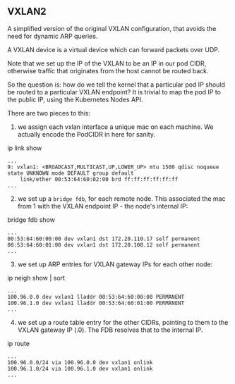 ## VXLAN2

A simplified version of the original VXLAN configuration, that avoids the need for dynamic ARP queries.

A VXLAN device is a virtual device which can forward packets over UDP.

Note that we set up the IP of the VXLAN to be an IP in our pod CIDR, otherwise traffic that originates from the host
 cannot be routed back.

So the question is: how do we tell the kernel that a particular pod IP should be routed to a particular VXLAN endpoint?
It is trivial to map the pod IP to the public IP, using the Kubernetes Nodes API.

There are two pieces to this:

1. we assign each vxlan interface a unique mac on each machine.  We actually encode the PodCIDR in here for sanity.

ip link show

```
...
9: vxlan1: <BROADCAST,MULTICAST,UP,LOWER_UP> mtu 1500 qdisc noqueue state UNKNOWN mode DEFAULT group default 
    link/ether 00:53:64:60:02:00 brd ff:ff:ff:ff:ff:ff
...
```

2. we set up a `bridge fdb`, for each remote node.  This associated the mac from 1 with the VXLAN endpoint IP - the
node's internal IP:

bridge fdb show

```
...
00:53:64:60:00:00 dev vxlan1 dst 172.20.110.17 self permanent
00:53:64:60:01:00 dev vxlan1 dst 172.20.108.12 self permanent
...
```

3. we set up ARP entries for VXLAN gateway IPs for each other node:

ip neigh show | sort

```
...
100.96.0.0 dev vxlan1 lladdr 00:53:64:60:00:00 PERMANENT
100.96.1.0 dev vxlan1 lladdr 00:53:64:60:01:00 PERMANENT
...
```

4. we set up a route table entry for the other CIDRs, pointing to them to the VXLAN gateway IP (.0).  The FDB
resolves that to the internal IP.

ip route
```
...
100.96.0.0/24 via 100.96.0.0 dev vxlan1 onlink 
100.96.1.0/24 via 100.96.1.0 dev vxlan1 onlink 
...
```
